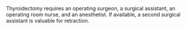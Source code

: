 Thyroidectomy requires an operating surgeon, a surgical assistant, an operating room nurse, and an anesthetist. If available, a second surgical assistant is valuable for retraction.